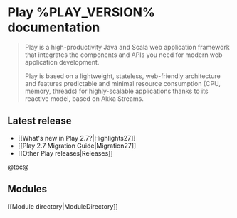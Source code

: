 <!--- Copyright (C) 2009-2019 Lightbend Inc. <https://www.lightbend.com> -->
# Play %PLAY_VERSION% documentation

> Play is a high-productivity Java and Scala web application framework that integrates the components and APIs you need for modern web application development. 
>
> Play is based on a lightweight, stateless, web-friendly architecture and features predictable and minimal resource consumption (CPU, memory, threads) for highly-scalable applications thanks to its reactive model, based on Akka Streams.

## Latest release

- [[What's new in Play 2.7?|Highlights27]]
- [[Play 2.7 Migration Guide|Migration27]]
- [[Other Play releases|Releases]]


@toc@

## Modules

[[Module directory|ModuleDirectory]]
